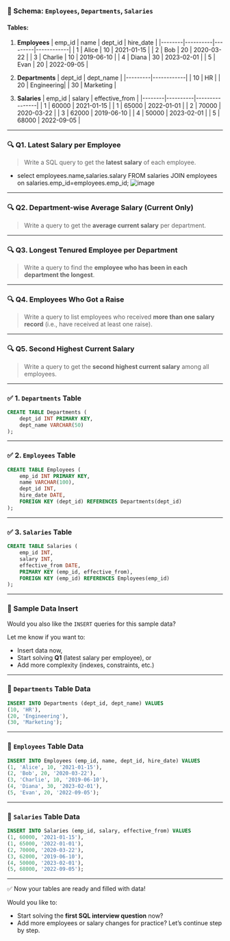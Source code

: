 ### **🧠 Schema: `Employees`, `Departments`, `Salaries`**

#### Tables:

1. **Employees**
   \| emp\_id | name     | dept\_id | hire\_date  |
   \|--------|----------|---------|------------|
   \| 1      | Alice    | 10      | 2021-01-15 |
   \| 2      | Bob      | 20      | 2020-03-22 |
   \| 3      | Charlie  | 10      | 2019-06-10 |
   \| 4      | Diana    | 30      | 2023-02-01 |
   \| 5      | Evan     | 20      | 2022-09-05 |

2. **Departments**
   \| dept\_id | dept\_name  |
   \|---------|------------|
   \| 10      | HR         |
   \| 20      | Engineering|
   \| 30      | Marketing  |

3. **Salaries**
   \| emp\_id | salary   | effective\_from |
   \|--------|----------|----------------|
   \| 1      | 60000    | 2021-01-15     |
   \| 1      | 65000    | 2022-01-01     |
   \| 2      | 70000    | 2020-03-22     |
   \| 3      | 62000    | 2019-06-10     |
   \| 4      | 50000    | 2023-02-01     |
   \| 5      | 68000    | 2022-09-05     |

---

### 🔍 **Q1. Latest Salary per Employee**

> Write a SQL query to get the **latest salary** of each employee.
*  select employees.name,salaries.salary FROM salaries JOIN employees on salaries.emp_id=employees.emp_id;
![image](https://github.com/user-attachments/assets/9f9ee43c-4260-4f9b-9b36-6688dcdf407f)

---

### 🔍 **Q2. Department-wise Average Salary (Current Only)**

> Write a query to get the **average current salary** per department.

---

### 🔍 **Q3. Longest Tenured Employee per Department**

> Write a query to find the **employee who has been in each department the longest**.

---

### 🔍 **Q4. Employees Who Got a Raise**

> Write a query to list employees who received **more than one salary record** (i.e., have received at least one raise).

---

### 🔍 **Q5. Second Highest Current Salary**

> Write a query to get the **second highest current salary** among all employees.

---

### ✅ 1. `Departments` Table

```sql
CREATE TABLE Departments (
    dept_id INT PRIMARY KEY,
    dept_name VARCHAR(50)
);
```

---

### ✅ 2. `Employees` Table

```sql
CREATE TABLE Employees (
    emp_id INT PRIMARY KEY,
    name VARCHAR(100),
    dept_id INT,
    hire_date DATE,
    FOREIGN KEY (dept_id) REFERENCES Departments(dept_id)
);
```

---

### ✅ 3. `Salaries` Table

```sql
CREATE TABLE Salaries (
    emp_id INT,
    salary INT,
    effective_from DATE,
    PRIMARY KEY (emp_id, effective_from),
    FOREIGN KEY (emp_id) REFERENCES Employees(emp_id)
);
```

---

### 🚀 Sample Data Insert

Would you also like the `INSERT` queries for this sample data?

Let me know if you want to:

* Insert data now,
* Start solving **Q1** (latest salary per employee), or
* Add more complexity (indexes, constraints, etc.)

---

### 🔸 `Departments` Table Data

```sql
INSERT INTO Departments (dept_id, dept_name) VALUES
(10, 'HR'),
(20, 'Engineering'),
(30, 'Marketing');
```

---

### 🔸 `Employees` Table Data

```sql
INSERT INTO Employees (emp_id, name, dept_id, hire_date) VALUES
(1, 'Alice', 10, '2021-01-15'),
(2, 'Bob', 20, '2020-03-22'),
(3, 'Charlie', 10, '2019-06-10'),
(4, 'Diana', 30, '2023-02-01'),
(5, 'Evan', 20, '2022-09-05');
```

---

### 🔸 `Salaries` Table Data

```sql
INSERT INTO Salaries (emp_id, salary, effective_from) VALUES
(1, 60000, '2021-01-15'),
(1, 65000, '2022-01-01'),
(2, 70000, '2020-03-22'),
(3, 62000, '2019-06-10'),
(4, 50000, '2023-02-01'),
(5, 68000, '2022-09-05');
```

---

✅ Now your tables are ready and filled with data!

Would you like to:

* Start solving the **first SQL interview question** now?
* Add more employees or salary changes for practice?
  Let’s continue step by step.
